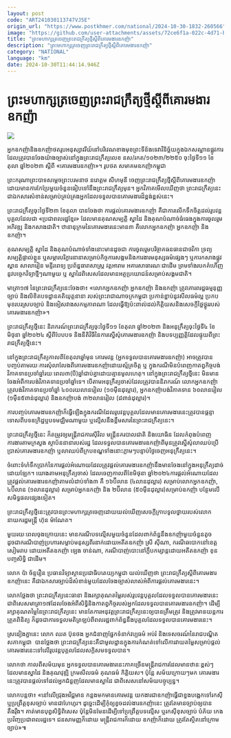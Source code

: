 ```yaml
---
layout: post
code: "ART241030113747VJ5E"
origin_url: "https://www.postkhmer.com/national/2024-10-30-1832-260566"
image: "https://github.com/user-attachments/assets/72ce6f1a-022c-4d71-b868-ab7b3c7c8690"
title: "ព្រះ​មហាក្សត្រ​ចេញ​ព្រះរាជក្រឹត្យ​ថ្មី​ស្ដីពី​គោរមងារ​ឧកញ៉ា"
description: "​​ព្រះ​មហាក្សត្រ​ចេញ​ព្រះរាជក្រឹត្យ​ថ្មី​ស្ដីពី​គោរមងារ​ឧកញ៉ា​"
category: "NATIONAL"
language: "km"
date: 2024-10-30T11:44:14.946Z
---
```


# ព្រះ​មហាក្សត្រ​ចេញ​ព្រះរាជក្រឹត្យ​ថ្មី​ស្ដីពី​គោរមងារ​ឧកញ៉ា

![](https://github.com/user-attachments/assets/b781f65b-11d8-4458-b839-1938d4b3f624)

អ្នក​ឧកញ៉ា​និង​ឧកញ៉ា​ថតរូប​អនុស្សាវរីយ៍​នៅ​បរិវេណ​ខាង​មុខ​ព្រះ​ទីន័ងទេវា​វិនិច្ឆ័យ​ក្នុង​ឯកសណ្ឋាន​ផ្លូវការ​ដែល​ត្រូវ​បាន​ចែង​យ៉ាង​ច្បាស់​នៅ​ក្នុង​ព្រះរាជ​ក្រឹត្យ​លេខ នស/រកត/១០២៣/២២៥០ ចុះថ្ងៃទី១១ ខែ​តុលា ឆ្នាំ​២០២៣ ស្តីពី «គោរមងារឧកញ៉ា»។ រូបថត សមាគម​ឧកញ៉ាកម្ពុជា

ព្រះ​ករុណា​ព្រះ​បាទ​សម្ដេច​ព្រះ​បរមនាថ​ នរោត្តម​ សីហមុនី ​ចេញ​ព្រះរាជក្រឹត្យ​ថ្មី​ស្ដី​ពី​គោរមងារ​ឧកញ៉ា ដោយ​មាន​ការ​កែ​ប្រែ​មួយ​ចំនួន​ធៀប​ទៅ​នឹង​ព្រះរាជក្រឹត្យ​មុន។ អ្នក​វិភាគ​មើល​ឃើញ​ថា ព្រះរាជក្រឹត្យ​នេះ​ជា​ឯកសារ​សំខាន់​សម្រាប់​គ្រប់គ្រង​អ្នក​ដែល​ទទួល​បាន​គោរមងារ​ដ៏​ខ្ពង់ខ្ពស់​នេះ។

ព្រះរាជក្រឹត្យ​ចុះ​ថ្ងៃទី​២៣ ខែតុលា បាន​ចែង​ថា ការ​ផ្ដល់​គោរមងារ​ឧកញ៉ា គឺជា​ការ​លើក​ទឹក​ចិត្ត​ដល់​រូបវន្ត​បុគ្គល​ដែល​ជា​ «ប្រជា​ពលរដ្ឋ​ខ្មែរ» ដែល​មាន​គុណ​សម្បត្តិ​ ស្នាដៃ និង​គុណ​បំណាច់​ធំធេង​ក្នុង​ការ​ចូល​រួម​អភិវឌ្ឍ​ និង​កសាង​ជាតិ។ ឋានានុក្រម​នៃ​គោរមងារ​នេះ​មាន​៣ គឺ​លោក​អ្នក​ឧកញ៉ា អ្នក​ឧកញ៉ា និង​ឧកញ៉ា។

គុណសម្បត្តិ ស្នាដៃ និង​គុណបំណាច់​ទាំង​នោះ​មាន​ដូច​ជា ​ការ​ចូលរួម​បរិច្ចាគ​ធនធាន​ជា​ថវិកា ទ្រព្យ​សម្បត្តិ​ផ្ទាល់​ខ្លួន ឬ​សម្ភារ​បរិក្ខារ​នានា​សម្រាប់​កិច្ចការ​សង្គម​និង​ការងារ​មនុស្សធម៌​ផ្សេងៗ ឬ​ការ​កសាង​ផ្លូវ ស្ពាន សាលារៀន មន្ទីរពេទ្យ ប្រព័ន្ធ​ធារាសាស្ត្រ វត្តអារាម អគារ​សាធារណៈ​ជាដើម ព្រម​ទាំង​របក​គំហើញ​នូវ​បច្ចេកវិទ្យា​ថ្មីៗ​ណាមួយ ឬ ស្នាដៃ​ពិសេស​ដែល​មាន​អត្ថប្រយោជន៍​សម្រាប់​សង្គមជាតិ។

មាត្រា​១៧ នៃ​ព្រះរាជក្រឹត្យ​នេះ​ចែង​ថា៖ «លោក​អ្នក​ឧកញ៉ា អ្នក​ឧកញ៉ា និង​ឧកញ៉ា ត្រូវ​គោរព​រដ្ឋធម្មនុញ្ញ ច្បាប់ និង​លិខិត​បទដ្ឋាន​គតិយុត្ត​នានា របស់​ព្រះរាជាណាចក្រ​កម្ពុជា ប្រកាន់​ខ្ជាប់​នូវ​សីលធម៌​ល្អ ប្រកប​មុខ​របរ​ស្រប​ច្បាប់ និង​ចៀស​វាង​សកម្មភាព​ណា ដែល​ធ្វើ​ឱ្យ​ប៉ះ​ពាល់​ដល់​កិត្តិយស​និង​សេចក្តី​ថ្លៃ​ថ្នូរ​របស់​គោរមងារ​ឧកញ៉ា»។

ព្រះរាជក្រឹត្យ​ថ្មី​នេះ និរាករណ៍​ព្រះរាជក្រឹត្យ​ចុះ​ថ្ងៃ​ទី១១ ខែតុលា ឆ្នាំ​២០២៣ និង​អនុក្រឹត្យ​ចុះ​ថ្ងៃ​ទី៤ ខែ​មិថុនា ឆ្នាំ​២០២៤ ស្ដីពី​បែប​បទ​ និង​នីតិវិធី​នៃ​ការ​ស្នើ​សុំ​គោរមងារ​ឧកញ៉ា និង​បទប្បញ្ញត្តិ​ដែល​ផ្ទុយ​ពី​ព្រះរាជក្រឹត្យ​ថ្មី​នេះ។

នៅ​ក្នុង​ព្រះរាជក្រឹត្យ​កាល​ពី​ខែ​តុលា​ឆ្នាំ​មុន គោរមវន្ត​ (អ្នក​ទទួល​បាន​គោរមងារ​ឧកញ៉ា) អាច​ត្រូវ​បាន​បញ្ចប់​តាម​រយៈ​ការ​សុំ​លា​លែង​ពី​គោរមងារ​ឧកញ៉ា​ដោយ​ស្ម័គ្រចិត្ត ឬ ក្នុង​ករណី​មិន​បំពេញ​កាតព្វកិច្ច​បង់​វិភាគទាន​ប្រចាំ​ឆ្នាំ​រយៈ​ពេល​៣​(បី)​ឆ្នាំ​ជាប់​គ្នា​ដោយ​គ្មាន​មូលហេតុ។ នៅ​ក្នុង​ព្រះរាជក្រឹត្យ​ថ្មី​នេះ មិន​មាន​ចែង​អំពី​ការ​បង់​វិភាគ​ទាន​ប្រចាំ​ឆ្នាំ​ទេ។ បើ​តាម​អនុក្រឹត្យ​ចាស់​ដែល​ត្រូវ​បាន​និរាករណ៍ លោក​អ្នក​ឧកញ៉ា​ត្រូវ​បង់​វិភាគ​ទាន​ប្រចាំ​ឆ្នាំ ៤០០​រយ​លាន​រៀល (១០​ម៉ឺន​ដុល្លារ), អ្នក​ឧកញ៉ា​បង់​វិភាគទាន ៦០​លាន​រៀល (១ម៉ឺន​៥ពាន់​ដុល្លារ) និង​ឧកញ៉ា​បង់​ ៣២​លាន​រៀល (៨ពាន់​ដុល្លារ)។

ការ​បញ្ចប់​គោរមងារ​ឧកញ៉ា​ក៏​ធ្វើ​ឡើង​ក្នុង​ករណី​ដែល​រូបវន្ត​បុគ្គល​ដែល​មាន​គោរមងារ​នេះ​ត្រូវ​បាន​ផ្ដន្ទាទោស​ពី​បទឧក្រិដ្ឋ​ឬ​បទ​មជ្ឈិម​ណាមួយ ឬ​ល្មើស​នឹង​ខ្លឹមសារ​នៃ​ព្រះរាជក្រឹត្យ​នេះ។ 

ព្រះរាជក្រឹត្យ​​ថ្មី​នេះ ក៏​តម្រូវ​ឲ្យ​​មន្ត្រី​រាជការ​ស៊ីវិល មន្ត្រី​នគរបាល​ជាតិ និង​យោធិន ដែល​កំពុង​បំពេញ​ការងារ​តាម​ក្រសួង ស្ថាប័ន​នានា​របស់​រដ្ឋ ដែល​ទទួល​បាន​គោរមងារ​ឧកញ៉ា​ពី​មុន​ ត្រូវ​ស្នើ​សុំ​លា​ឈប់​ប្រើ​ប្រាស់​គោរមងារ​ឧកញ៉ា ឬ​លា​ឈប់​ពី​ក្របខណ្ឌ​​ទាំងនោះ​ភ្លាមៗ​បន្ទាប់​ថ្ងៃ​ចេញ​អនុក្រឹត្យ​នេះ។

ចំពោះ​ទំហំ​ទឹក​ប្រាក់​នៃ​ការ​ផ្ដល់​អំណោយ​ដែល​ត្រូវ​ផ្ដល់​គោរមងារ​ឧកញ៉ា​ នឹង​មាន​ចែង​នៅ​ក្នុង​អនុក្រឹត្យ​ដាច់​ដោយ​ឡែក។ យោង​តាម​អនុក្រឹត្យ​ចាស់ ដែល​ចេញ​កាល​ពី​ខែ​មិថុនា ឆ្នាំ២០២៤​ ការ​ផ្ដល់​អំណោយ​ដែល​ត្រូវ​ផ្ដល់​គោរមងារ​ឧកញ៉ា​តាម​លំដាប់​ទាំង​៣ គឺ ១៦​ប៊ីលាន​ (៤​លាន​ដុល្លារ) សម្រាប់​លោក​អ្នក​ឧកញ៉ា, ៤ប៊ីលាន (១លាន​ដុល្លារ)​ សម្រាប់​អ្នក​ឧកញ៉ា និង ២ប៊ីលាន​ (៥០ម៉ឺន​ដុល្លារ)​ សម្រាប់​ឧកញ៉ា បន្ថែម​លើ​សមិទ្ធផល​ផ្សេង​ទៀត។

ព្រះរាជក្រឹត្យ​ថ្មី​នេះ​ត្រូវ​បាន​ព្រះ​មហាក្សត្រ​ចេញ​ ដោយ​យល់​ឃើញ​សេចក្ដី​ក្រាប​ទូល​ថ្វាយ​របស់​លោក​នាយក​រដ្ឋ​មន្ត្រី ហ៊ុន ម៉ាណែត។

មួយ​រយៈ​ពេល​ចុងក្រោយ​នេះ មាន​ករណី​បទ​ល្មើស​មួយ​ចំនួន​ដែល​ពាក់​ព័ន្ធ​នឹង​ឧកញ៉ា​មួយ​ចំនួន​តូច ដូចជា​ករណី​បាញ់​ប្រហារ​សម្លាប់​មនុស្ស​ពីរ​នាក់​ដោយ​អតីត​ឧកញ៉ា ស្រី ស៊ីណា, ករណី​ឆបោក​នៅ​ខេត្ត​សៀមរាប ដោយ​អតីត​ឧកញ៉ា ឡេង ចាន់ណា, ករណី​បាញ់​បោះ​នៅ​ក្លឹប​កម្សាន្ត​ដោយ​អតីត​ឧកញ៉ា ខុន បញ្ចសិទ្ធិ ជាដើម។

លោក ប៉ា ច័ន្ទរឿន ប្រធាន​វិទ្យាស្ថាន​ប្រជាធិបតេយ្យ​កម្ពុជា យល់​ឃើញ​ថា ព្រះរាជក្រឹត្យ​ស្ដី​ពី​គោរមងារ​ឧកញ៉ា​នេះ គឺ​ជា​ឯកសារ​ច្បាប់​ដ៏​សំខាន់​មួយ​ដែល​ចែង​ច្បាស់​លាស់​អំពី​ការ​ផ្ដល់​គោរមងារ​នេះ។ 

លោក​ថ្លែង​ថា ព្រះរាជក្រឹត្យ​នេះ​ធានា និង​រក្សា​គុណ​តម្លៃ​របស់​រូបវន្ត​បុគ្គល​ដែល​ទទួល​បាន​គោរមងារ​នេះ ជា​ពិសេស​មាត្រា​១៧​ដែល​ចែង​អំពី​សិទ្ធិ​ និង​កាតព្វកិច្ច​របស់​អ្នក​ដែល​ទទួល​បាន​គោរមងារ​ឧកញ៉ា។ ដើម្បី​រក្សា​គុណតម្លៃ​នៃ​ព្រះរាជក្រឹត្យ​នេះ មានតែ​ការ​អនុវត្ត​ព្រះរាជក្រឹត្យ​នេះ​ឲ្យ​បាន​ត្រឹម​ត្រូវ និង​ត្រូវ​មាន​យន្តការ​ត្រួត​ពិនិត្យ ក៏ដូចជា​ការ​ទទួល​មតិ​ត្រឡប់​ពី​ពលរដ្ឋ​ពាក់​ព័ន្ធ​នឹង​បុគ្គល​ដែល​ទទួល​បាន​គោរមងារ​នេះ។

ស្រដៀង​គ្នា​នេះ លោក ឈត ប៊ុនថង អ្នក​ជំនាញ​ផ្នែក​ទំនាក់​វប្បធម៌ អប់រំ និង​ទេសចរណ៍​ នៃ​រាជបណ្ឌិត​សភា​កម្ពុជា  បាន​ថ្លែង​ថា ព្រះរាជក្រឹត្យ​នេះ​គឺជា​មូលដ្ឋាន​ក្នុង​ការ​កំណត់​ទៅ​លើ​ការ​វាយ​តម្លៃ​សម្រាប់​ផ្ដល់​គោរមងារ​នេះ​ទៅ​លើ​រូបវន្ត​បុគ្គល​ដែល​សក្ដិសម​ទទួល​បាន។ 

លោក​ថា កាល​ពី​សម័យ​មុន អ្នក​ទទួល​បាន​គោរមងារ​នេះ​ភាគ​ច្រើន​មន្ត្រី​រាជការ​ដែល​មាន​ឋានៈ​ខ្ពស់ៗ ដែល​មាន​ស្នាដៃ និង​គុណវុឌ្ឍិ ក្រមសីលធម៌ គុណធម៌​ កិត្តិយស។ ប៉ុន្តែ សម័យ​ក្រោយៗ​មក គោរមងារ​នេះ​ត្រូវ​បាន​ផ្ដល់​ទៅ​ដល់​អ្នក​ជំនួញ​ដែល​មាន​ស្នាដៃ ជា​ពិសេស​នៅ​សម័យ​បច្ចុប្បន្ន។

លោក​បន្ត​ថា៖ «នៅ​លើ​ជ្រុង​អវិជ្ជមាន កន្លង​មក​មាន​គោរមវន្ត យក​ងារ​ជា​ឧកញ៉ា​ធ្វើ​ជា​ខ្នង​បង្អេក​ទៅ​រក​ស៊ី ឬ​ប្រព្រឹត្ត​ខុស​ច្បាប់​ មាន​ជា​ហែហូរ។ ដូច្នេះ​ដើម្បី​កុំ​ឲ្យ​ខូច​ដល់​ងារ​ឧកញ៉ា​នេះ ត្រូវ​តែ​មាន​ច្បាប់​ឲ្យ​បាន​តឹងរ៉ឹង។ គាត់​មាន​បុព្វសិទ្ធិ​ពិសេស ប៉ុន្តែ​មិន​មែន​ដើម្បី​ទៅ​ប្រព្រឹត្ត​បទ​ល្មើស ឬ​រក​ស៊ី​ខុស​ច្បាប់​ បំភ័យ កេងប្រវ័ញ្ច​ប្រជាពលរដ្ឋ​ទេ។ ជន​សាមញ្ញ​ក៏​ដោយ មន្ត្រីរាជការ​ក៏ដោយ ឧកញ៉ា​ក៏​ដោយ ត្រូវ​តែ​ស្ថិត​នៅ​ក្រោម​ច្បាប់»៕